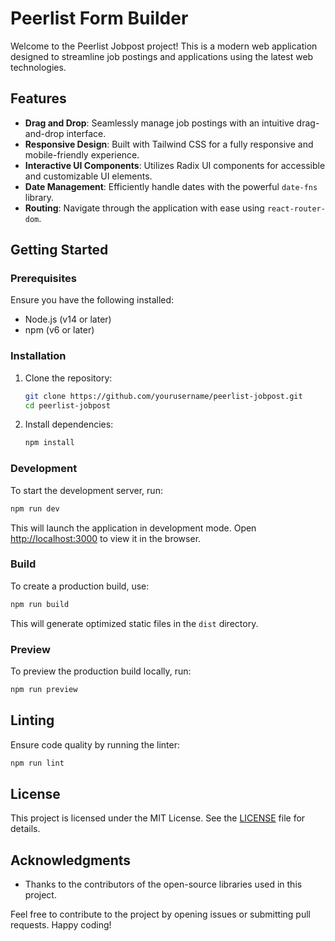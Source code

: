 # Peerlist Form Builder

Welcome to the Peerlist Jobpost project! This is a modern web application designed to streamline job postings and applications using the latest web technologies.

## Features

- **Drag and Drop**: Seamlessly manage job postings with an intuitive drag-and-drop interface.
- **Responsive Design**: Built with Tailwind CSS for a fully responsive and mobile-friendly experience.
- **Interactive UI Components**: Utilizes Radix UI components for accessible and customizable UI elements.
- **Date Management**: Efficiently handle dates with the powerful `date-fns` library.
- **Routing**: Navigate through the application with ease using `react-router-dom`.

## Getting Started

### Prerequisites

Ensure you have the following installed:

- Node.js (v14 or later)
- npm (v6 or later)

### Installation

1. Clone the repository:
   ```bash
   git clone https://github.com/yourusername/peerlist-jobpost.git
   cd peerlist-jobpost
   ```

2. Install dependencies:
   ```bash
   npm install
   ```

### Development

To start the development server, run:
   ```bash
   npm run dev
   ```

This will launch the application in development mode. Open [http://localhost:3000](http://localhost:3000) to view it in the browser.

### Build

To create a production build, use:
   ```bash
   npm run build
   ```

This will generate optimized static files in the `dist` directory.

### Preview

To preview the production build locally, run:
   ```bash
   npm run preview
   ```

## Linting

Ensure code quality by running the linter:
   ```bash
   npm run lint
   ```

## License

This project is licensed under the MIT License. See the [LICENSE](LICENSE) file for details.

## Acknowledgments

- Thanks to the contributors of the open-source libraries used in this project.

Feel free to contribute to the project by opening issues or submitting pull requests. Happy coding!

